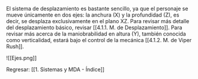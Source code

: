 
El sistema de desplazamiento es bastante sencillo, ya que el personaje se mueve únicamente en dos ejes: la anchura (X) y la profundidad (Z), es decir, se desplaza exclusivamente en el plano XZ. Para revisar más detalle del desplazamiento básico, revisar [[4.1.1. M. de Desplazamiento]]. Para revisar más acerca de la maniobrabilidad en altura (Y), también conocida como verticalidad, estará bajo el control de la mecánica [[4.1.2. M. de Viper Rush]].

![[Ejes.png]]


Regresar: [[1. Sistemas y MDA - Índice]]